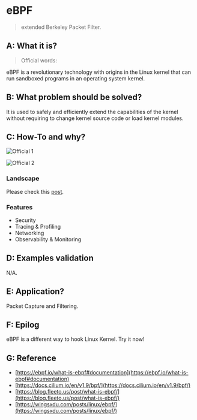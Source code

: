 # eBPF

> extended Berkeley Packet Filter.

## A: What it is?

> Official words:

eBPF is a revolutionary technology with origins in the Linux kernel that can run sandboxed programs in an operating system kernel.


## B: What problem should be solved?

It is used to safely and efficiently extend the capabilities of the kernel without requiring to change kernel source code or load kernel modules.


## C: How-To and why?

![Official 1](https://ebpf.io/static/go-1a1bb6f1e64b1ad5597f57dc17cf1350.png)

![Official 2](https://ebpf.io/static/overview-bf463455a5666fc3fb841b9240d588ff.png)


### Landscape

Please check this [post](https://ebpf.io/projects).


### Features

- Security
- Tracing & Profiling
- Networking
- Observability & Monitoring


## D: Examples validation

N/A.


## E: Application?

Packet Capture and Filtering.


## F: Epilog

eBPF is a different way to hook Linux Kernel. Try it now!


## G: Reference

- [https://ebpf.io/what-is-ebpf#documentation](https://ebpf.io/what-is-ebpf#documentation)
- [https://docs.cilium.io/en/v1.9/bpf/](https://docs.cilium.io/en/v1.9/bpf/)
- [https://blog.fleeto.us/post/what-is-ebpf/](https://blog.fleeto.us/post/what-is-ebpf/)
- [https://wingsxdu.com/posts/linux/ebpf/](https://wingsxdu.com/posts/linux/ebpf/)
